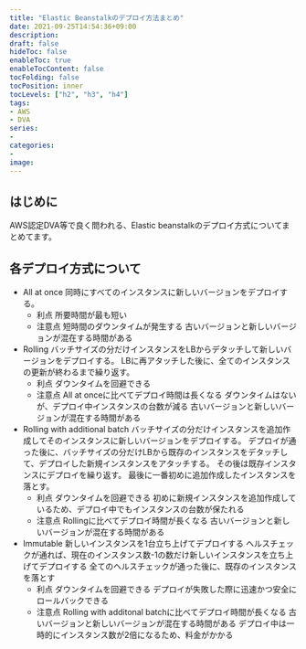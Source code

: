 ```yaml
---
title: "Elastic Beanstalkのデプロイ方法まとめ"
date: 2021-09-25T14:54:36+09:00
description:
draft: false
hideToc: false
enableToc: true
enableTocContent: false
tocFolding: false
tocPosition: inner
tocLevels: ["h2", "h3", "h4"]
tags: 
- AWS
- DVA
series:
-
categories:
-
image:
---
```


## はじめに
AWS認定DVA等で良く問われる、Elastic beanstalkのデプロイ方式についてまとめてます。

## 各デプロイ方式について
* All at once
	同時にすべてのインスタンスに新しいバージョンをデプロイする。
	* 利点
		所要時間が最も短い
	* 注意点
		短時間のダウンタイムが発生する 
		古いバージョンと新しいバージョンが混在する時間がある
* Rolling
	バッチサイズの分だけインスタンスをLBからデタッチして新しいバージョンをデプロイする。 
	LBに再アタッチした後に、全てのインスタンスの更新が終わるまで繰り返す。
	* 利点
		ダウンタイムを回避できる 
	* 注意点
		All at onceに比べてデプロイ時間は長くなる 
		ダウンタイムはないが、デプロイ中インスタンスの台数が減る 
		古いバージョンと新しいバージョンが混在する時間がある
* Rolling with additional batch 
	バッチサイズの分だけインスタンスを追加作成してそのインスタンスに新しいバージョンをデプロイする。 
	デプロイが通った後に、バッチサイズの分だけLBから既存のインスタンスをデタッチして、デプロイした新規インスタンスをアタッチする。 
	その後は既存インスタンスにデプロイを繰り返す。 
	最後に一番初めに追加作成したインスタンスを落とす。
	* 利点
		ダウンタイムを回避できる 
		初めに新規インスタンスを追加作成しているため、デプロイ中でもインスタンスの台数が保たれる 
	* 注意点
		Rollingに比べてデプロイ時間が長くなる 
		古いバージョンと新しいバージョンが混在する時間がある
* Immutable 
	新しいインスタンスを1台立ち上げてデプロイする 
	ヘルスチェックが通れば、現在のインスタンス数-1の数だけ新しいインスタンスを立ち上げてデプロイする 
	全てのヘルスチェックが通った後に、既存のインスタンスを落とす 
	* 利点
		ダウンタイムを回避できる 
		デプロイが失敗した際に迅速かつ安全にロールバックできる 
	* 注意点 
		Rolling with additonal batchに比べてデプロイ時間が長くなる 
		古いバージョンと新しいバージョンが混在する時間がある 
		デプロイ中は一時的にインスタンス数が2倍になるため、料金がかかる
